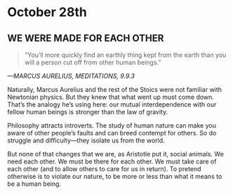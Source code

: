# October 28th
## WE WERE MADE FOR EACH OTHER

> “You’ll more quickly find an earthly thing kept from the earth than you will a person cut off from other human beings.”

*—MARCUS AURELIUS, MEDITATIONS, 9.9.3*

Naturally, Marcus Aurelius and the rest of the Stoics were not familiar with Newtonian physics. But they knew that what went up must come down. That’s the analogy he’s using here: our mutual interdependence with our fellow human beings is stronger than the law of gravity.

Philosophy attracts introverts. The study of human nature can make you aware of other people’s faults and can breed contempt for others. So do struggle and difficulty—they isolate us from the world.

But none of that changes that we are, as Aristotle put it, social animals. We need each other. We must be there for each other. We must take care of each other (and to allow others to care for us in return). To pretend otherwise is to violate our nature, to be more or less than what it means to be a human being.

